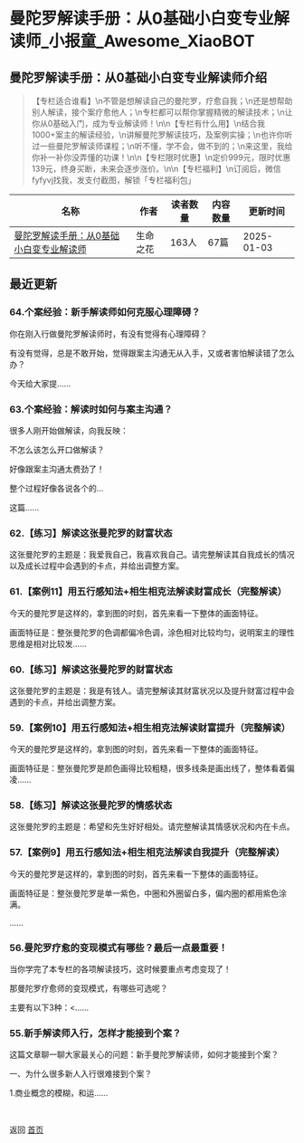 # 曼陀罗解读手册：从0基础小白变专业解读师_小报童_Awesome_XiaoBOT

## 曼陀罗解读手册：从0基础小白变专业解读师介绍
> 【专栏适合谁看】\n不管是想解读自己的曼陀罗，疗愈自我；\n还是想帮助别人解读，接个案疗愈他人；\n专栏都可以帮你掌握精微的解读技术；\n让你从0基础入门，成为专业解读师！\n\n【专栏有什么用】\n结合我1000+案主的解读经验，\n讲解曼陀罗解读技巧，及案例实操；\n也许你听过一些曼陀罗解读师课程；\n听不懂，学不会，做不到的；\n来这里，我给你补一补你没弄懂的功课！\n\n【专栏限时优惠】\n定价999元，限时优惠139元，终身买断，未来会逐步涨价。\n\n【专栏福利】\n订阅后，微信fyfyvj找我，发支付截图，解锁「专栏福利包」  
  


|名称|作者|读者数量|内容数量|更新时间|
|---|---|---|---|---|
|[曼陀罗解读手册：从0基础小白变专业解读师](https://xiaobot.net/p/G8888?refer=0b133df9-27dc-423b-8101-639049001c13)|生命之花|163人|67篇|2025-01-03|

## 最近更新
### 64.个案经验：新手解读师如何克服心理障碍？

你在刚入行做曼陀罗解读师时，有没有觉得有心理障碍？

有没有觉得，总是不敢开始，觉得跟案主沟通无从入手，又或者害怕解读错了怎么办？

今天给大家提......

### 63.个案经验：解读时如何与案主沟通？

很多人刚开始做解读，向我反映：

不怎么该怎么开口做解读？

好像跟案主沟通太费劲了！

整个过程好像各说各个的...



这篇......

### 62.【练习】解读这张曼陀罗的财富状态

这张曼陀罗的主题是：我爱我自己，我喜欢我自己。请完整解读其自我成长的情况以及成长过程中会遇到的卡点，并给出调整方案。

### 61.【案例11】用五行感知法+相生相克法解读财富成长（完整解读）

今天的曼陀罗是这样的，拿到图的时刻，首先来看一下整体的画面特征。

画面特征是：整张曼陀罗的色调都偏冷色调，涂色相对比较均匀，说明案主的理性思维是相对比较发......

### 60.【练习】解读这张曼陀罗的财富状态

这张曼陀罗的主题是：我是有钱人。请完整解读其财富状况以及提升财富过程中会遇到的卡点，并给出调整方案。

### 59.【案例10】用五行感知法+相生相克法解读财富提升（完整解读）

今天的曼陀罗是这样的，拿到图的时刻，首先来看一下整体的画面特征。

画面特征是：整张曼陀罗是颜色画得比较粗糙，很多线条是画出线了，整体看着偏凌......

### 58.【练习】解读这张曼陀罗的情感状态

这张曼陀罗的主题是：希望和先生好好相处。请完整解读其情感状况和内在卡点。

### 57.【案例9】用五行感知法+相生相克法解读自我提升（完整解读）

今天的曼陀罗是这样的，拿到图的时刻，首先来看一下整体的画面特征。

画面特征是：整张曼陀罗是单一紫色，中圈和外圈留白多，偏内圈的都用紫色涂满。

......

### 56.曼陀罗疗愈的变现模式有哪些？最后一点最重要！

当你学完了本专栏的各项解读技巧，这时候要重点考虑变现了！



那曼陀罗疗愈师的变现模式，有哪些可选呢？



主要有以下3种：<......

### 55.新手解读师入行，怎样才能接到个案？

这篇文章聊一聊大家最关心的问题：新手曼陀罗解读师，如何才能接到个案？



一、为什么很多新人入行很难接到个案？



1.商业概念的模糊，和运......


<a href="https://github.com/Reno9527/awesome-xiaobot" style="color: white; text-decoration: none;">awesome-xiaobot</a>

返回 [首页](../README.md)
